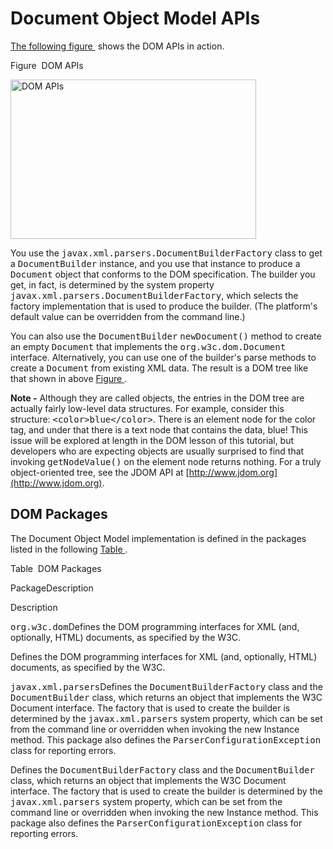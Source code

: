 
# Document Object Model APIs

[The following figure&#160;](#gceza) shows the DOM APIs in action.

<a name="gceza" id="gceza"></a>Figure&#160; DOM APIs

<img src="../../figures/jaxp/intro/jaxpintro-domApi.gif" alt="DOM APIs" width="393" height="255" />

You use the <tt>javax.xml.parsers.DocumentBuilderFactory</tt> class to get a <tt>DocumentBuilder</tt> instance, and you use that instance to produce a <tt>Document</tt> object that conforms to the DOM specification. The builder you get, in fact, is determined by the system property <tt>javax.xml.parsers.DocumentBuilderFactory</tt>, which selects the factory implementation that is used to produce the builder. (The platform's default value can be overridden from the command line.)

You can also use the <tt>DocumentBuilder</tt> <tt>newDocument()</tt> method to create an empty <tt>Document</tt> that implements the <tt>org.w3c.dom.Document</tt> interface. Alternatively, you can use one of the builder's parse methods to create a <tt>Document</tt> from existing XML data. The result is a DOM tree like that shown in above [Figure&#160;](#gceza).

**Note -** Although they are called objects, the entries in the DOM tree are actually fairly low-level data structures. For example, consider this structure: <tt>&lt;color&gt;blue&lt;/color&gt;</tt>. There is an element node for the color tag, and under that there is a text node that contains the data, blue! This issue will be explored at length in the DOM lesson of this tutorial, but developers who are expecting objects are usually surprised to find that invoking <tt>getNodeValue()</tt> on the element node returns nothing. For a truly object-oriented tree, see the JDOM API at 
[http://www.jdom.org](http://www.jdom.org).

## <a name="gcezn" id="gcezn"></a>DOM Packages

The Document Object Model implementation is defined in the packages listed in the following [Table&#160;](#gcezo).

<a name="gcezo" id="gcezo"></a>

Table&#160; DOM Packages
<th id="h1" align="left" valign="top" scope="col">Package</th><th id="h2" align="left" valign="top" scope="col">Description</th>

Description
<td headers="h1" align="left" valign="top" scope="row"><tt>org.w3c.dom</tt></td><td headers="h2" align="left" valign="top" scope="row">Defines the DOM programming interfaces for XML (and, optionally, HTML) documents, as specified by the W3C.</td>

Defines the DOM programming interfaces for XML (and, optionally, HTML) documents, as specified by the W3C.
<td headers="h1" align="left" valign="top" scope="row"><tt>javax.xml.parsers</tt></td><td headers="h2" align="left" valign="top" scope="row">Defines the <tt>DocumentBuilderFactory</tt> class and the <tt>DocumentBuilder</tt> class, which returns an object that implements the W3C Document interface. The factory that is used to create the builder is determined by the <tt>javax.xml.parsers</tt> system property, which can be set from the command line or overridden when invoking the new Instance method. This package also defines the <tt>ParserConfigurationException</tt> class for reporting errors.</td>

Defines the <tt>DocumentBuilderFactory</tt> class and the <tt>DocumentBuilder</tt> class, which returns an object that implements the W3C Document interface. The factory that is used to create the builder is determined by the <tt>javax.xml.parsers</tt> system property, which can be set from the command line or overridden when invoking the new Instance method. This package also defines the <tt>ParserConfigurationException</tt> class for reporting errors.
